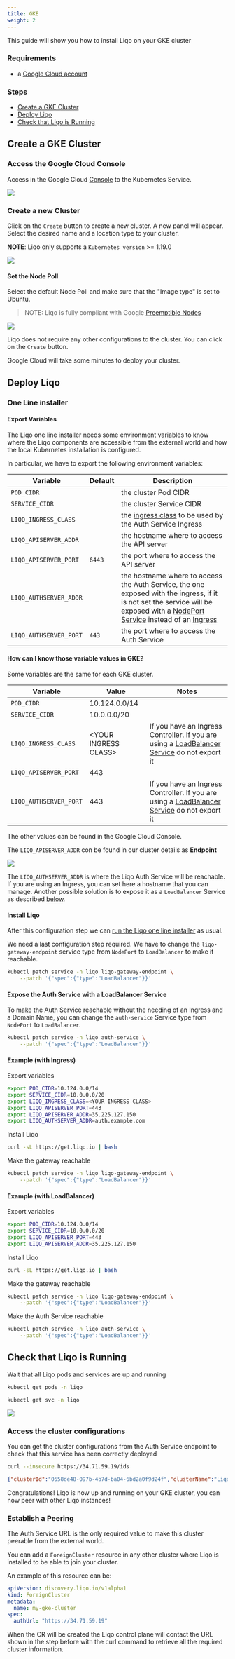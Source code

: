 ```yaml
---
title: GKE
weight: 2
---
```


This guide will show you how to install Liqo on your GKE cluster

### Requirements

* a [Google Cloud account](https://cloud.google.com/?hl=it)

### Steps

* [Create a GKE Cluster](#create-a-gke-cluster)
* [Deploy Liqo](#deploy-liqo)
* [Check that Liqo is Running](#check-that-liqo-is-running)

## Create a GKE Cluster

### Access the Google Cloud Console

Access in the Google Cloud [Console](https://cloud.google.com/?hl=it) to the Kubernetes Service.

![](/images/install/gke/01.png)

### Create a new Cluster

Click on the `Create` button to create a new cluster. A new panel will appear. Select the desired name and a location type to your cluster.

__NOTE__: Liqo only supports a `Kubernetes version` >= 1.19.0

![](/images/install/gke/02.png)

#### Set the Node Poll

Select the default Node Poll and make sure that the "Image type" is set to Ubuntu.

> NOTE: Liqo is fully compliant with Google [Preemptible Nodes](https://cloud.google.com/kubernetes-engine/docs/how-to/preemptible-vms)

![](/images/install/gke/03.png)

Liqo does not require any other configurations to the cluster. You can click on the `Create` button.

Google Cloud will take some minutes to deploy your cluster.

## Deploy Liqo

### One Line installer

#### Export Variables

The Liqo one line installer needs some environment variables to know where the Liqo components are accessible from the
external world and how the local Kubernetes installation is configured.

In particular, we have to export the following environment variables:

| Variable               | Default | Description                                 |
| ---------------------- | ------- | ------------------------------------------- |
| `POD_CIDR`             |         | the cluster Pod CIDR                        |
| `SERVICE_CIDR`         |         | the cluster Service CIDR                    |
| `LIQO_INGRESS_CLASS`   |         | the [ingress class](https://kubernetes.io/docs/concepts/services-networking/ingress/#ingress-class) to be used by the Auth Service Ingress |
| `LIQO_APISERVER_ADDR`  |         | the hostname where to access the API server |
| `LIQO_APISERVER_PORT`  | `6443`  | the port where to access the API server     |
| `LIQO_AUTHSERVER_ADDR` |         | the hostname where to access the Auth Service, the one exposed with the ingress, if it is not set the service will be exposed with a [NodePort Service](https://kubernetes.io/docs/concepts/services-networking/service/#nodeport) instead of an [Ingress](https://kubernetes.io/docs/concepts/services-networking/ingress/) |
| `LIQO_AUTHSERVER_PORT` | `443`   | the port where to access the Auth Service   |

#### How can I know those variable values in GKE?

Some variables are the same for each GKE cluster.

| Variable               | Value                          | Notes                                  |
| ---------------------- | ------------------------------ | -------------------------------------- |
| `POD_CIDR`             | 10.124.0.0/14                  |                                        |
| `SERVICE_CIDR`         | 10.0.0.0/20                    |                                        |
| `LIQO_INGRESS_CLASS`   | \<YOUR INGRESS CLASS\>         | If you have an Ingress Controller. If you are using a [LoadBalancer Service](#expose-the-auth-service-with-a-loadbalancer-service) do not export it |
| `LIQO_APISERVER_PORT`  | 443                            |                                        |
| `LIQO_AUTHSERVER_PORT` | 443                            | If you have an Ingress Controller. If you are using a [LoadBalancer Service](#expose-the-auth-service-with-a-loadbalancer-service) do not export it |

The other values can be found in the Google Cloud Console.

The `LIQO_APISERVER_ADDR` con be found in our cluster details as __Endpoint__

![](/images/install/gke/04.png)

The `LIQO_AUTHSERVER_ADDR` is where the Liqo Auth Service will be reachable. If you are using an Ingress, you can set here
a hostname that you can manage. Another possible solution is to expose it as a `LoadBalancer` Service as described [below](#expose-the-auth-service-with-a-loadbalancer-service).

#### Install Liqo

After this configuration step we can [run the Liqo one line installer](/user/gettingstarted/install/#default-install)
as usual.

We need a last configuration step required. We have to change the `liqo-gateway-endpoint` service type from
`NodePort` to `LoadBalancer` to make it reachable.

```bash
kubectl patch service -n liqo liqo-gateway-endpoint \
    --patch '{"spec":{"type":"LoadBalancer"}}'
```

#### Expose the Auth Service with a LoadBalancer Service

To make the Auth Service reachable without the needing of an Ingress and a Domain Name, you can change the `auth-service`
Service type from `NodePort` to `LoadBalancer`.

```bash
kubectl patch service -n liqo auth-service \
    --patch '{"spec":{"type":"LoadBalancer"}}'
```

#### Example (with Ingress)

Export variables

```bash
export POD_CIDR=10.124.0.0/14
export SERVICE_CIDR=10.0.0.0/20
export LIQO_INGRESS_CLASS=<YOUR INGRESS CLASS>
export LIQO_APISERVER_PORT=443
export LIQO_APISERVER_ADDR=35.225.127.150
export LIQO_AUTHSERVER_ADDR=auth.example.com
```

Install Liqo

```bash
curl -sL https://get.liqo.io | bash
```

Make the gateway reachable

```bash
kubectl patch service -n liqo liqo-gateway-endpoint \
    --patch '{"spec":{"type":"LoadBalancer"}}'
```

#### Example (with LoadBalancer)

Export variables

```bash
export POD_CIDR=10.124.0.0/14
export SERVICE_CIDR=10.0.0.0/20
export LIQO_APISERVER_PORT=443
export LIQO_APISERVER_ADDR=35.225.127.150
```

Install Liqo

```bash
curl -sL https://get.liqo.io | bash
```

Make the gateway reachable

```bash
kubectl patch service -n liqo liqo-gateway-endpoint \
    --patch '{"spec":{"type":"LoadBalancer"}}'
```

Make the Auth Service reachable

```bash
kubectl patch service -n liqo auth-service \
    --patch '{"spec":{"type":"LoadBalancer"}}'
```

## Check that Liqo is Running

Wait that all Liqo pods and services are up and running

```bash
kubectl get pods -n liqo
```

```bash
kubectl get svc -n liqo
```

![](/images/install/gke/05.png)

### Access the cluster configurations

You can get the cluster configurations from the Auth Service endpoint to check that this service has been correctly deployed

```bash
curl --insecure https://34.71.59.19/ids
```

```json
{"clusterId":"0558de48-097b-4b7d-ba04-6bd2a0f9d24f","clusterName":"LiqoCluster0692","guestNamespace":"liqo"}
```

Congratulations! Liqo is now up and running on your GKE cluster, you can now peer with other Liqo instances!

### Establish a Peering

The Auth Service URL is the only required value to make this cluster peerable from the external world.

You can add a `ForeignCluster` resource in any other cluster where Liqo is installed to be able to join your cluster.

An example of this resource can be:

```yaml
apiVersion: discovery.liqo.io/v1alpha1
kind: ForeignCluster
metadata:
  name: my-gke-cluster
spec:
  authUrl: "https://34.71.59.19"
```

When the CR will be created the Liqo control plane will contact the URL shown in the step before with the curl command to
retrieve all the required cluster information.
